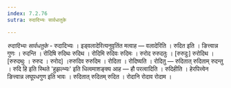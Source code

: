 ```yaml
---
index: 7.2.76
sutra: रुदादिभ्यः सार्वधातुके

---
```

_रुदादिभ्यः सार्वधतुके_ - रुदादिभ्यः । इड्वलादेरित्यनुवृतिंत मत्वाह —  वलादेरिति । रुदित इति । ङित्त्वान्न गुणः । रुदन्ति । रोदिषि रुदिथः रुदिथ । रोदिमि रुदिवः रुदिमः । रुरोद रुरुदतुः । [रुरुदुः] रुरोदिथ । [रुरुदथुः । रुरुद । रुरोद] ।रुरुदिव रुरुदिम । रोदिता । रोदिष्यति । रोदितु — रुदितात् रुदिताम् रुदन्तु । रुदि हि इति स्थिते 'हुझल्भ्यः' इति धित्वमाशङ्क्य आह —  हौ परत्वादिति । रुदिहीति । हेरपित्त्वेन ङित्त्वान्न लघूपधगुण इति भावः । रुदितात् रुदितम् रुदित । रोदानि रोदाव रोदाम ।